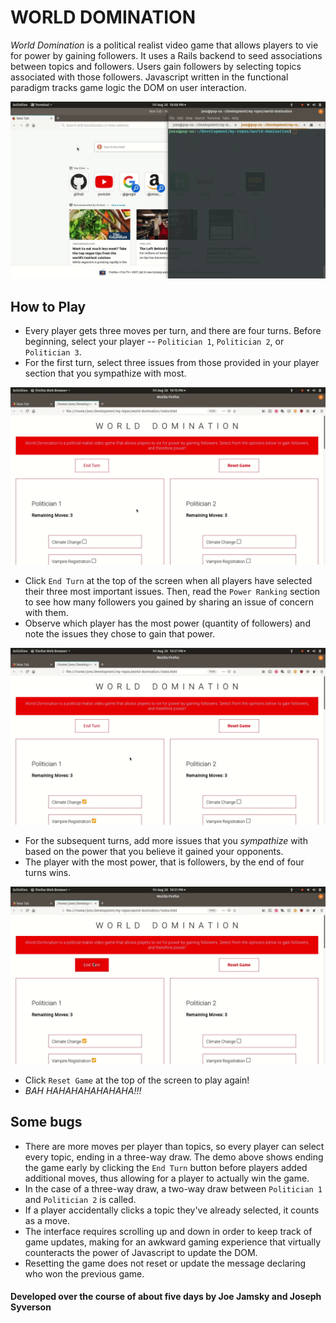 # WORLD DOMINATION

*World Domination* is a political realist video game that allows players to vie for power by gaining followers. It uses a Rails backend to seed associations between topics and followers. Users gain followers by selecting topics associated with those followers. Javascript written in the functional paradigm tracks game logic the DOM on user interaction.

![](./demo-gifs/00-game-init.gif)

## How to Play

* Every player gets three moves per turn, and there are four turns. Before beginning, select your player -- `Politician 1`, `Politician 2`, or `Politician 3`.
* For the first turn, select three issues from those provided in your player section that you sympathize with most.

![](./demo-gifs/01-first-round-gameplay.gif)

* Click `End Turn` at the top of the screen when all players have selected their three most important issues. Then, read the `Power Ranking` section to see how many followers you gained by sharing an issue of concern with them.
* Observe which player has the most power (quantity of followers) and note the issues they chose to gain that power.

![](./demo-gifs/02-first-round-results.gif)

* For the subsequent turns, add more issues that you *sympathize* with based on the power that you believe it gained your opponents.
* The player with the most power, that is followers, by the end of four turns wins.

![](./demo-gifs/03-last-round-resluts.gif)

* Click `Reset Game` at the top of the screen to play again!
* *BAH HAHAHAHAHAHAHA!!!*

## Some bugs

* There are more moves per player than topics, so every player can select every topic, ending in a three-way draw. The demo above shows ending the game early by clicking the `End Turn` button before players added additional moves, thus allowing for a player to actually win the game.
* In the case of a three-way draw, a two-way draw between `Politician 1` and `Politician 2` is called.
* If a player accidentally clicks a topic they've already selected, it counts as a move.
* The interface requires scrolling up and down in order to keep track of game updates, making for an awkward gaming experience that virtually counteracts the power of Javascript to update the DOM.
* Resetting the game does not reset or update the message declaring who won the previous game.

#### Developed over the course of about five days by Joe Jamsky and Joseph Syverson
